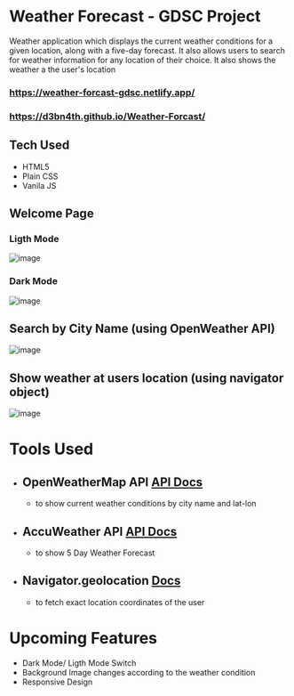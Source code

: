 # Weather Forecast - GDSC Project
 Weather application which displays the current weather conditions for a given location, along with a five-day forecast. It also allows users to search for weather information for any location of their choice. 
 It also shows the weather a the user's location
 
### https://weather-forcast-gdsc.netlify.app/
### https://d3bn4th.github.io/Weather-Forcast/

 ## Tech Used
 + HTML5
 + Plain CSS
 + Vanila JS
 
 ## Welcome Page
 
 ### Ligth Mode
![image](https://user-images.githubusercontent.com/55922828/227419120-fc0917f5-8da4-49cb-88ac-dabf6a2964c6.png)

 ### Dark Mode
![image](https://user-images.githubusercontent.com/55922828/227419202-ba1cf6c6-c061-4648-9250-1082cd92c96c.png) 

 ## Search by City Name (using OpenWeather API)
![image](https://user-images.githubusercontent.com/55922828/227419362-96ca3b8e-ab2f-4640-9e4d-6e3ccf5f46c8.png)

## Show weather at users location (using navigator object)
![image](https://user-images.githubusercontent.com/55922828/227419280-15c3d30e-c2b0-4e99-94cb-ce08f74e0a24.png)

# Tools Used
+ ## OpenWeatherMap API [API Docs](https://openweathermap.org/current)
  - to show current weather conditions by city name and lat-lon
+ ## AccuWeather API [API Docs](https://developer.accuweather.com/apis)
  - to show 5 Day Weather Forecast
+ ## Navigator.geolocation [Docs](https://developer.mozilla.org/en-US/docs/Web/API/Navigator/geolocation)
  -  to fetch exact location coordinates of the user

# Upcoming Features
+ Dark Mode/ Ligth Mode Switch
+ Background Image changes according to the weather condition
+ Responsive Design

